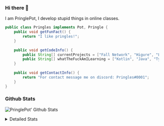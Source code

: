 ### Hi there 👋

I am PringlePot, I develop stupid things in online classes. 

```java
public class Pringles implements Pot, Pringle {
    public void getFunFact() {
        return "I like pringles!";
    }
    
    public void getCodeInfo() {
        public String[] currentProjects = ["Fall Network", "Higure", "Lunar Fork"];
        public String[] whatTheFuckAmILearning = ["Kotlin", "Java", "Typescript", "NextJS"];
    }
    
    public void getContactInfo() {
        return "For contact message me on discord: Pringles#0001";
    }
}
```

### Github Stats
![PringlePot' Github Stats](https://github-readme-stats.vercel.app/api?username=PringlePot&show_icons=true&theme=dark)

<details>
  <summary>Detailed Stats</summary>
    
<!--START_SECTION:waka-->
![Lines of code](https://img.shields.io/badge/From%20Hello%20World%20I%27ve%20Written-3567%20lines%20of%20code-blue)

**🐱 My Github Data** 

> 🏆 32 Contributions in the Year 2021
 > 
> 📦 72.6 kB Used in Github's Storage 
 > 
> 💼 Opted to Hire
 > 
> 📜 1 Public Repository 
 > 
> 🔑 3 Private Repositories  
 > 
**I'm a Night 🦉** 

```text
🌞 Morning    1 commits      ████░░░░░░░░░░░░░░░░░░░░░   16.67% 
🌆 Daytime    0 commits      ░░░░░░░░░░░░░░░░░░░░░░░░░   0.0% 
🌃 Evening    5 commits      ████████████████████░░░░░   83.33% 
🌙 Night      0 commits      ░░░░░░░░░░░░░░░░░░░░░░░░░   0.0%

```
📅 **I'm Most Productive on Wednesday** 

```text
Monday       0 commits      ░░░░░░░░░░░░░░░░░░░░░░░░░   0.0% 
Tuesday      1 commits      ████░░░░░░░░░░░░░░░░░░░░░   16.67% 
Wednesday    5 commits      ████████████████████░░░░░   83.33% 
Thursday     0 commits      ░░░░░░░░░░░░░░░░░░░░░░░░░   0.0% 
Friday       0 commits      ░░░░░░░░░░░░░░░░░░░░░░░░░   0.0% 
Saturday     0 commits      ░░░░░░░░░░░░░░░░░░░░░░░░░   0.0% 
Sunday       0 commits      ░░░░░░░░░░░░░░░░░░░░░░░░░   0.0%

```


📊 **This Week I Spent My Time On** 

```text
💬 Programming Languages: 
Kotlin                   7 hrs 56 mins       ██████████████████████░░░   89.92% 
XML                      39 mins             █░░░░░░░░░░░░░░░░░░░░░░░░   7.42% 
Java                     7 mins              ░░░░░░░░░░░░░░░░░░░░░░░░░   1.34% 
YAML                     5 mins              ░░░░░░░░░░░░░░░░░░░░░░░░░   0.95% 
JSON                     1 min               ░░░░░░░░░░░░░░░░░░░░░░░░░   0.35%

🔥 Editors: 
IntelliJ                 8 hrs 49 mins       █████████████████████████   100.0%

```

**I Mostly Code in Java** 

```text
Java                     2 repos             ████████████████░░░░░░░░░   66.67% 
Kotlin                   1 repo              ████████░░░░░░░░░░░░░░░░░   33.33%

```



<!--END_SECTION:waka-->
</details>
